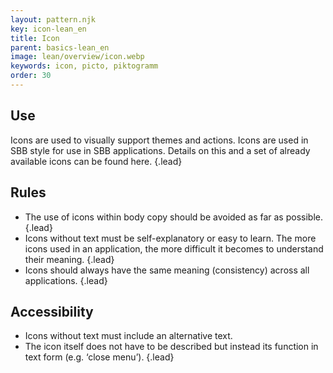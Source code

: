 ```yaml
---
layout: pattern.njk
key: icon-lean_en
title: Icon
parent: basics-lean_en
image: lean/overview/icon.webp
keywords: icon, picto, piktogramm
order: 30
---
```


## Use
Icons are used to visually support themes and actions. Icons are used in SBB style for use in SBB applications. Details on this and a set of already available icons can be found <sbb-link variant="inline" type="button" href="/en/foundation/assets/icons">here</sbb-link>. {.lead}

## Rules
* The use of icons within body copy should be avoided as far as possible. {.lead}
* Icons without text must be self-explanatory or easy to learn. The more icons used in an application, the more difficult it becomes to understand their meaning. {.lead}
* Icons should always have the same meaning (consistency) across all applications. {.lead}

## Accessibility
* Icons without text must include an alternative text.
* The icon itself does not have to be described but instead its function in text form (e.g. ‘close menu’). {.lead}